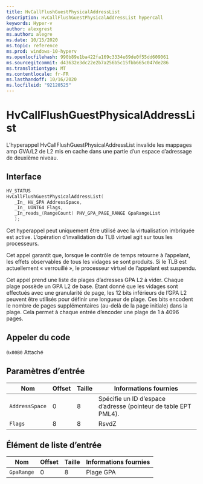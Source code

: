 ```yaml
---
title: HvCallFlushGuestPhysicalAddressList
description: HvCallFlushGuestPhysicalAddressList hypercall
keywords: Hyper-v
author: alexgrest
ms.author: alegre
ms.date: 10/15/2020
ms.topic: reference
ms.prod: windows-10-hyperv
ms.openlocfilehash: 990b89e1ba422fa169c3334e69de0f55dd609061
ms.sourcegitcommit: d43632e3dc22e2b7a256b5c15fbb665c047de286
ms.translationtype: MT
ms.contentlocale: fr-FR
ms.lasthandoff: 10/16/2020
ms.locfileid: "92120525"
---
```

# <a name="hvcallflushguestphysicaladdresslist"></a>HvCallFlushGuestPhysicalAddressList

L’hyperappel HvCallFlushGuestPhysicalAddressList invalide les mappages amp GVA/L2 de L2 mis en cache dans une partie d’un espace d’adressage de deuxième niveau.

## <a name="interface"></a>Interface

 ```c
HV_STATUS
HvCallFlushGuestPhysicalAddressList(
    _In_ HV_SPA AddressSpace,
    _In_ UINT64 Flags,
    _In_reads_(RangeCount) PHV_GPA_PAGE_RANGE GpaRangeList
    );
 ```

Cet hyperappel peut uniquement être utilisé avec la virtualisation imbriquée est active. L’opération d’invalidation du TLB virtuel agit sur tous les processeurs.

Cet appel garantit que, lorsque le contrôle de temps retourne à l’appelant, les effets observables de tous les vidages se sont produits.
Si le TLB est actuellement « verrouillé », le processeur virtuel de l’appelant est suspendu.

Cet appel prend une liste de plages d’adresses GPA L2 à vider. Chaque plage possède un GPA L2 de base. Étant donné que les vidages sont effectués avec une granularité de page, les 12 bits inférieurs de l’GPA L2 peuvent être utilisés pour définir une longueur de plage. Ces bits encodent le nombre de pages supplémentaires (au-delà de la page initiale) dans la plage. Cela permet à chaque entrée d’encoder une plage de 1 à 4096 pages.

## <a name="call-code"></a>Appeler du code

`0x00B0` Attaché

## <a name="input-parameters"></a>Paramètres d’entrée

| Nom                    | Offset     | Taille     | Informations fournies                      |
|-------------------------|------------|----------|-------------------------------------------|
| `AddressSpace`          | 0          | 8        | Spécifie un ID d’espace d’adresse (pointeur de table EPT PML4). |
| `Flags`                 | 8          | 8        | RsvdZ                                     |

## <a name="input-list-element"></a>Élément de liste d’entrée

| Nom                    | Offset     | Taille     | Informations fournies                      |
|-------------------------|------------|----------|-------------------------------------------|
| `GpaRange`              | 0          | 8        | Plage GPA                                 |